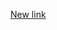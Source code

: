 [New link](https://share.streamlit.io/juliarebrova/streamlit_freecodecamp/main/app_2_simple_bioinformatics_dna/dna-app.py)
